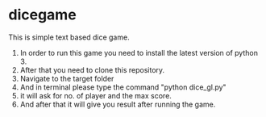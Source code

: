 # dicegame

This is simple text based dice game.
1. In order to run this game you need to install the latest version of python 3.
2. After that you need to clone this repository.
3. Navigate to the target folder
4. And in terminal please type the command "python dice_gl.py"
5. it will ask for no. of player and the max score.
6. And after that it will give you result after running the game.